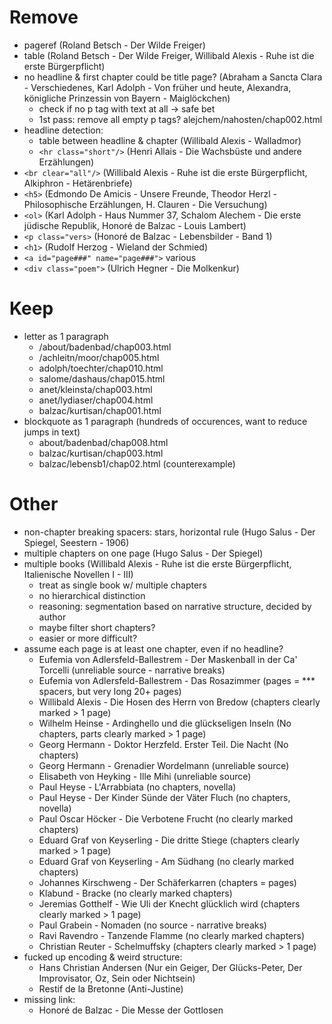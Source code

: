# Remove

* pageref (Roland Betsch - Der Wilde Freiger)
* table (Roland Betsch - Der Wilde Freiger, Willibald Alexis - Ruhe ist die erste Bürgerpflicht)
* no headline & first chapter could be title page? (Abraham a Sancta Clara - Verschiedenes, Karl Adolph - Von früher und heute, Alexandra, königliche Prinzessin von Bayern - Maiglöckchen)
    - check if no p tag with text at all -> safe bet
    - 1st pass: remove all empty p tags? alejchem/nahosten/chap002.html
* headline detection: 
    - table between headline & chapter (Willibald Alexis - Walladmor)
    - `<hr class="short"/>` (Henri Allais - Die Wachsbüste und andere Erzählungen)
* `<br clear="all"/>` (Willibald Alexis - Ruhe ist die erste Bürgerpflicht, Alkiphron - Hetärenbriefe)
* `<h5>` (Edmondo De Amicis - Unsere Freunde, Theodor Herzl - Philosophische Erzählungen, H. Clauren - Die Versuchung)
* `<ol>` (Karl Adolph - Haus Nummer 37, Schalom Alechem - Die erste jüdische Republik, Honoré de Balzac - Louis Lambert)
* `<p class="vers>` (Honoré de Balzac - Lebensbilder - Band 1)
* `<h1>` (Rudolf Herzog - Wieland der Schmied)
* `<a id="page###" name="page###">` various
* `<div class="poem">` (Ulrich Hegner - Die Molkenkur)

# Keep

* letter as 1 paragraph 
    - /about/badenbad/chap003.html 
    - /achleitn/moor/chap005.html 
    - adolph/toechter/chap010.html 
    - salome/dashaus/chap015.html 
    - anet/kleinsta/chap003.html 
    - anet/lydiaser/chap004.html 
    - balzac/kurtisan/chap001.html
* blockquote as 1 paragraph (hundreds of occurences, want to reduce jumps in text) 
    - about/badenbad/chap008.html
    - balzac/kurtisan/chap003.html
    - balzac/lebensb1/chap02.html (counterexample)

# Other

* non-chapter breaking spacers: stars, horizontal rule (Hugo Salus - Der Spiegel, Seestern - 1906)
* multiple chapters on one page (Hugo Salus - Der Spiegel)
* multiple books (Willibald Alexis - Ruhe ist die erste Bürgerpflicht, Italienische Novellen I - III)
    - treat as single book w/ multiple chapters
    - no hierarchical distinction
    - reasoning: segmentation based on narrative structure, decided by author
    - maybe filter short chapters?
    - easier or more difficult?
* assume each page is at least one chapter, even if no headline?
    - Eufemia von Adlersfeld-Ballestrem - Der Maskenball in der Ca' Torcelli (unreliable source - narrative breaks)
    - Eufemia von Adlersfeld-Ballestrem - Das Rosazimmer (pages = *** spacers, but very long 20+ pages)
    - Willibald Alexis - Die Hosen des Herrn von Bredow (chapters clearly marked > 1 page)
    - Wilhelm Heinse - Ardinghello und die glückseligen Inseln (No chapters, parts clearly marked > 1 page)
    - Georg Hermann - Doktor Herzfeld. Erster Teil. Die Nacht (No chapters)
    - Georg Hermann - Grenadier Wordelmann (unreliable source)
    - Elisabeth von Heyking - Ille Mihi (unreliable source)
    - Paul Heyse - L'Arrabbiata (no chapters, novella)
    - Paul Heyse - Der Kinder Sünde der Väter Fluch (no chapters, novella)
    - Paul Oscar Höcker - Die Verbotene Frucht (no clearly marked chapters)
    - Eduard Graf von Keyserling - Die dritte Stiege (chapters clearly marked > 1 page)
    - Eduard Graf von Keyserling - Am Südhang (no clearly marked chapters)
    - Johannes Kirschweng - Der Schäferkarren (chapters = pages)
    - Klabund - Bracke (no clearly marked chapters)
    - Jeremias Gotthelf - Wie Uli der Knecht glücklich wird (chapters clearly marked > 1 page)
    - Paul Grabein - Nomaden (no source - narrative breaks)
    - Ravi Ravendro - Tanzende Flamme (no clearly marked chapters)
    - Christian Reuter - Schelmuffsky (chapters clearly marked > 1 page)
* fucked up encoding & weird structure:
    - Hans Christian Andersen (Nur ein Geiger, Der Glücks-Peter, Der Improvisator, Oz, Sein oder Nichtsein)
    - Restif de la Bretonne (Anti-Justine)
* missing link:
    - Honoré de Balzac - Die Messe der Gottlosen